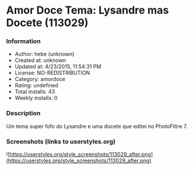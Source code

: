 # Amor Doce Tema: Lysandre mas Docete (113029)

### Information
- Author: hebe (unknown)
- Created at: unknown
- Updated at: 4/23/2015, 11:54:31 PM
- License: NO-REDISTRIBUTION
- Category: amordoce
- Rating: undefined
- Total installs: 43
- Weekly installs: 0


### Description
Um tema super fofo do Lysandre e uma docete que editei no PhotoFiltre 7.


### Screenshots (links to userstyles.org)
![https://userstyles.org/style_screenshots/113029_after.png](https://userstyles.org/style_screenshots/113029_after.png)


